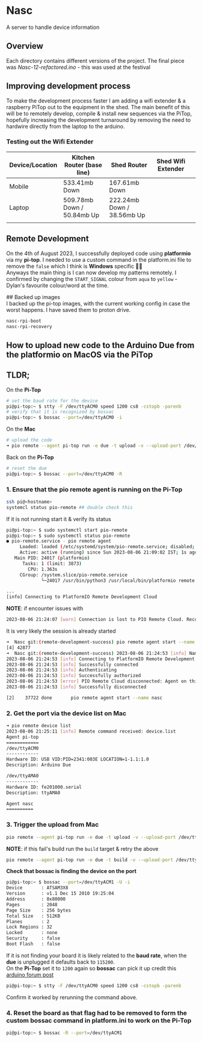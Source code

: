 # Nasc
A server to handle device information

## Overview
Each directory contains different versions of the project. The final piece was *Nasc-12-refactored.ino* - this was used at the festival

## Improving development process
To make the development process faster I am adding a wifi extender & a raspberry PiTop out to the equipment in the shed. The main benefit of this will be to remotely develop, compile & install new sequences via the PiTop, hopefully increasing the development turnaround by removing the need to hardwire directly from the laptop to the arduino. 

### Testing out the Wifi Extender
| Device/Location 	| Kitchen Router (base line) 	| Shed Router                	| Shed Wifi Extender 	|   	|
|-----------------	|----------------------------	|----------------------------	|--------------------	|---	|
| Mobile          	| 533.41mb Down              	| 167.61mb Down              	|                    	|   	|
| Laptop          	| 509.78mb Down / 50.84mb Up 	| 222.24mb Down / 38.56mb Up 	|                    	|   	|
|                 	|                            	|                            	|                    	|   	|

## Remote Development
On the 4th of August 2023, I successfully deployed code using **platformio** via my **pi-top**. I needed to use a custom command in the platform.ini file to remove the `false` which I think is **Windows** specific 🤷‍♂️  
Anyways the main thing is I can now develop my patterns remotely. I confirmed by changing the `START_SIGNAL` colour from `aqua` to `yellow` - Dylan's favourite colour/word at the time.    

## Backed up images  
I backed up the pi-top images, with the current working config in case the worst happens. I have saved them to proton drive.  
```bash
nasc-rpi-boot
nasc-rpi-recovery
```

## How to upload new code to the Arduino Due from the platformio on MacOS via the PiTop

## TLDR;
On the **Pi-Top**  
```bash
# set the baud rate for the device 
pi@pi-top:~ $ stty -F /dev/ttyACM0 speed 1200 cs8 -cstopb -parenb
# verify that it is recognized by bossac
pi@pi-top:~ $ bossac --port=/dev/ttyACM0 -i
```
On the **Mac**  
```bash
# upload the code 
➜ pio remote --agent pi-top run -e due -t upload -v --upload-port /dev/ttyACM0
```
Back on the **Pi-Top**
```bash
# reset the due
pi@pi-top:~ $ bossac --port=/dev/ttyACM0 -R
```

### 1. Ensure that the pio remote agent is running on the Pi-Top
```bash
ssh pi@<hostname>  
systemcl status pio-remote ## double check this
```
If it is not running start it & verify its status
```bash
pi@pi-top:~ $ sudo systemctl start pio-remote
pi@pi-top:~ $ sudo systemctl status pio-remote
● pio-remote.service - pio remote agent
     Loaded: loaded (/etc/systemd/system/pio-remote.service; disabled; vendor preset: enabled)
     Active: active (running) since Sun 2023-08-06 21:09:02 IST; 1s ago
   Main PID: 24017 (platformio)
      Tasks: 1 (limit: 3873)
        CPU: 1.363s
     CGroup: /system.slice/pio-remote.service
             └─24017 /usr/bin/python3 /usr/local/bin/platformio remote agent start

...
[info] Connecting to PlatformIO Remote Development Cloud
```
**NOTE**: if encounter issues with 
```bash
2023-08-06 21:24:07 [warn] Connection is lost to PIO Remote Cloud. Reconnecting
```
It is very likely the session is already started 
```bash
➜  Nasc git:(remote-development-success) pio remote agent start --name nasc &
[4] 42877
➜  Nasc git:(remote-development-success) 2023-08-06 21:24:53 [info] Name: nasc
2023-08-06 21:24:53 [info] Connecting to PlatformIO Remote Development Cloud
2023-08-06 21:24:53 [info] Successfully connected
2023-08-06 21:24:53 [info] Authenticating
2023-08-06 21:24:53 [info] Successfully authorized
2023-08-06 21:24:53 [error] PIO Remote Cloud disconnected: Agent on this host machine is already started!
2023-08-06 21:24:53 [info] Successfully disconnected

[2]    37722 done       pio remote agent start --name nasc
```

### 2. Get the port via the device list on Mac
```bash
➜ pio remote device list
2023-08-06 21:25:11 [info] Remote command received: device.list
Agent pi-top
============
/dev/ttyACM0
------------
Hardware ID: USB VID:PID=2341:003E LOCATION=1-1.1:1.0
Description: Arduino Due

/dev/ttyAMA0
------------
Hardware ID: fe201000.serial
Description: ttyAMA0

Agent nasc
==========
```

### 3. Trigger the upload from Mac
```bash 
pio remote --agent pi-top run -e due -t upload -v --upload-port /dev/ttyACM1 # port retrieved in step 2
```  
**NOTE**: if this fail's build run the `build` target & retry the above
```bash
pio remote --agent pi-top run -e due -t build -v --upload-port /dev/ttyACM1
```  
**Check that bossac is finding the device on the port**  
```bash
pi@pi-top:~ $ bossac --port=/dev/ttyACM1 -U -i
Device       : ATSAM3X8
Version      : v1.1 Dec 15 2010 19:25:04
Address      : 0x80000
Pages        : 2048
Page Size    : 256 bytes
Total Size   : 512KB
Planes       : 2
Lock Regions : 32
Locked       : none
Security     : false
Boot Flash   : false
```
If it is not finding your board it is likely related to the **baud rate**, when the **due** is unplugged it defaults back to `115200`.  
On the **Pi-Top** set it to `1200` again so **bossac** can pick it up credit this [arduino forum post](https://forum.arduino.cc/t/solved-uploads-fail-from-debian-to-due-no-device-found-on-ttyacm0/145106/7)
```bash
pi@pi-top:~ $ stty -F /dev/ttyACM0 speed 1200 cs8 -cstopb -parenb
```
Confirm it worked by rerunning the command above.   

### 4. Reset the board as that flag had to be removed to form the custom bossac command in platform.ini to work on the Pi-Top
```bash
pi@pi-top:~ $ bossac -R --port=/dev/ttyACM1
```